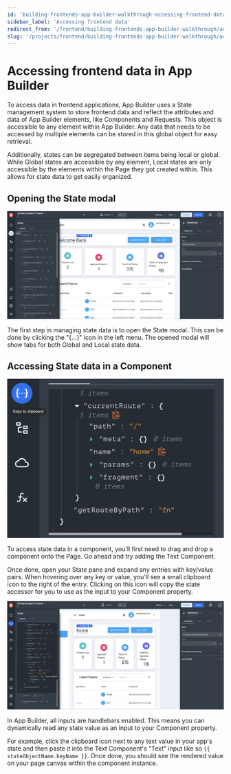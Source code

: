 ```yaml
---
id: 'building-frontends-app-builder-walkthrough-accessing-frontend-data'
sidebar_label: 'Accessing frontend data'
redirect_from: '/frontend/building-frontends-app-builder-walkthrough/accessing-frontend-data'
slug: '/projects/frontend/building-frontends-app-builder-walkthrough/accessing-frontend-data'
---
```


# Accessing frontend data in App Builder

To access data in frontend applications, App Builder uses a State management system to store frontend data and reflect the attributes and data of App Builder elements, like Components and Requests. This object is accessible to any element within App Builder. Any data that needs to be accessed by multiple elements can be stored in this global object for easy retrieval.

Additionally, states can be segregated between items being local or global. While Global states are accessible by any element, Local states are only accessible by the elements within the Page they got created within. This allows for state data to get easily organized.

## Opening the State modal

![Opening the state modal in App Builder](./_images/ab-state-1.png)

The first step in managing state data is to open the State modal. This can be done by clicking the "{...}" icon in the left menu. The opened modal will show tabs for both Global and Local state data.

## Accessing State data in a Component

![App Builder State Entry](./_images/ab-state-entry-1.png)

To access state data in a component, you'll first need to drag and drop a component onto the Page. Go ahead and try adding the Text Component.

Once done, open your State pane and expand any entries with key/value pairs. When hovering over any key or value, you'll see a small clipboard icon to the right of the entry. Clicking on this icon will copy the state accessor for you to use as the input to your Component property.

![App Builder state entry used as component property](./_images/ab-state-entry-property-1.png)

In App Builder, all inputs are handlebars enabled. This means you can dynamically read any state value as an input to your Component property.

For example, click the clipboard icon next to any text value in your app's state and then paste it into the Text Component's "Text" input like so `{{ stateObjectName.keyName }}`. Once done, you should see the rendered value on your page canvas within the component instance.
